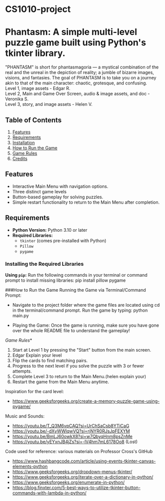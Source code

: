 # CS1010-project
# Phantasm: A simple multi-level puzzle game built using Python's tkinter library. 
"PHANTASM" is short for phantasmagoria — a mystical combination of the real and the unreal in the depiction of reality; a jumble of bizarre images, visions, and fantasies. The goal of PHANTASM is to take you on a journey akin to that of the main character: chaotic, grotesque, and confusing.
<br>Level 1, image assets - Edgar R.
<br>Level 2, Main and Game Over Screen, audio & image assets, and doc - Veronika S.
<br>Level 3, story, and image assets - Helen V.


## Table of Contents
1. [Features](#features)
2. [Requirements](#requirements)
3. [Installation](#installation)
4. [How to Run the Game](#how-to-run-the-game)
5. [Game Rules](#game-rules)
6. [Credits](#credits)

## Features
- Interactive Main Menu with navigation options.
- Three distinct game levels 
- Button-based gameplay for solving puzzles.
- Simple restart functionality to return to the Main Menu after completion.

## Requirements
- **Python Version:** Python 3.10 or later
- **Required Libraries:** 
  - `tkinter` (comes pre-installed with Python)
  - `Pillow`
  - `pygame`

### Installing the Required Libraries

 **Using `pip`:** Run the following commands in your terminal or command prompt to install missing libraries:
   pip install pillow pygame

###How to Run the Game
Running the Game via Terminal/Command Prompt:

- Navigate to the project folder where the game files are located using cd in the terminal/command prompt.
  Run the game by typing: python main.py

- Playing the Game: Once the game is running, make sure you have gone over the whole README file to understand the gameplay!

*Game Rules**
1. Start at Level 1 by pressing the "Start" button from the main screen.
2. Edgar Explain your level
3. Flip the cards to find matching pairs.
4. Progress to the next level if you solve the puzzle with 3 or fewer attempts.
5. Complete Level 3 to return to the Main Menu.(helen explain your)
6. Restart the game from the Main Menu anytime.


Inspiration for the card level: 
- https://www.geeksforgeeks.org/create-a-memory-puzzle-game-using-pygame/ 

Music and Sounds: 
- https://youtu.be/T_Q3M6vpCAQ?si=UrChSaCsb8YTiCaG
- https://youtu.be/-dXyWWlqwVQ?si=rjNYR0RJsJpFEXYM
- https://youtu.be/BmLJ60owkX8?si=w7QbyqHnm8psZnMe
- https://youtu.be/yEYxnJB4jZs?si=-lV4hm7mL6178Oo8 (Lost)
  
Code used for reference: various materials on Professor Cross's GitHub
- https://www.hashbangcode.com/article/using-events-tkinter-canvas-elements-python 
- https://www.geeksforgeeks.org/dropdown-menus-tkinter/
- https://www.geeksforgeeks.org/iterate-over-a-dictionary-in-python/
- https://www.geeksforgeeks.org/enumerate-in-python/ 
- https://blog.finxter.com/5-best-ways-to-utilize-tkinter-button-commands-with-lambda-in-python/
